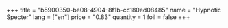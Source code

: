 +++
title = "b5900350-be08-4904-8f1b-cc180ed08485"
name = "Hypnotic Specter"
lang = ["en"]
price = "0.83"
quantity = 1
foil = false
+++
